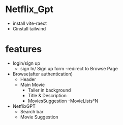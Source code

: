# Netflix_Gpt
- install vite-raect
- Cinstall tailwind 

# features
- login/sign up
    - sign In/ Sign up form
    -redirect to Browse Page
- Browse(after authentication)
    - Header
    - Main Movie
        - Tailer in background 
        - Title & Description
        - MoviesSuggestion
            -MovieLists*N 
- NetflixGPT
    - Search bar
    - Movie Suggestion